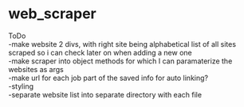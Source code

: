 # web_scraper
ToDo  
-make website 2 divs, with right site being alphabetical list of all sites scraped so i can check later on when adding a new one  
-make scraper into object methods for which I can paramaterize the websites as args  
-make url for each job part of the saved info for auto linking?  
-styling  
-separate website list into separate directory with each file  

<!-- Debug: jffco - not showing anything
Prosmitity learning -error -->